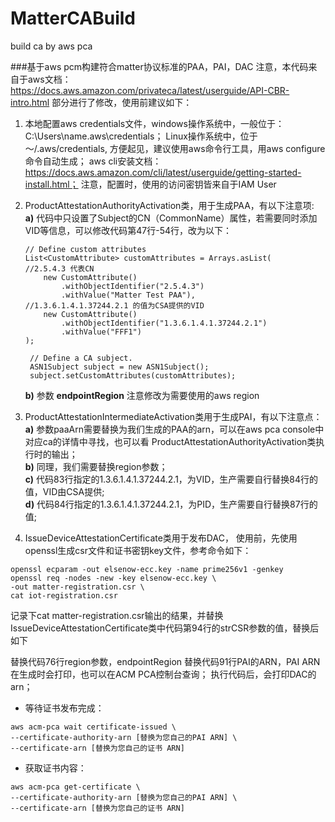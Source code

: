 # MatterCABuild
build ca by aws pca

###基于aws pcm构建符合matter协议标准的PAA，PAI，DAC
注意，本代码来自于aws文档：
https://docs.aws.amazon.com/privateca/latest/userguide/API-CBR-intro.html
部分进行了修改，使用前建议如下：
1. 本地配置aws credentials文件，windows操作系统中，一般位于：C:\Users\name\.aws\credentials；
Linux操作系统中，位于～/.aws/credentials, 方便起见，建议使用aws命令行工具，用aws configure命令自动生成；
   aws cli安装文档：https://docs.aws.amazon.com/cli/latest/userguide/getting-started-install.html；
   注意，配置时，使用的访问密钥皆来自于IAM User
2. ProductAttestationAuthorityActivation类，用于生成PAA，有以下注意项:  
   __a)__ 代码中只设置了Subject的CN（CommonName）属性，若需要同时添加VID等信息，可以修改代码第47行-54行，改为以下：  
   ```
   // Define custom attributes
   List<CustomAttribute> customAttributes = Arrays.asList(
   //2.5.4.3 代表CN
       new CustomAttribute()
           .withObjectIdentifier("2.5.4.3")
           .withValue("Matter Test PAA"),
   //1.3.6.1.4.1.37244.2.1 的值为CSA提供的VID
       new CustomAttribute()
           .withObjectIdentifier("1.3.6.1.4.1.37244.2.1")
           .withValue("FFF1")
   );

    // Define a CA subject.
    ASN1Subject subject = new ASN1Subject();
    subject.setCustomAttributes(customAttributes);
   ```
   __b)__ 参数 **endpointRegion** 注意修改为需要使用的aws region  


3. ProductAttestationIntermediateActivation类用于生成PAI，有以下注意点：  
   __a)__ 参数paaArn需要替换为我们生成的PAA的arn，可以在aws pca console中对应ca的详情中寻找，也可以看
   ProductAttestationAuthorityActivation类执行时的输出；  
   __b)__ 同理，我们需要替换region参数；  
   __c)__ 代码83行指定的1.3.6.1.4.1.37244.2.1，为VID，生产需要自行替换84行的值，VID由CSA提供;  
   __d)__ 代码84行指定的1.3.6.1.4.1.37244.2.1，为PID，生产需要自行替换87行的值;
   
4. IssueDeviceAttestationCertificate类用于发布DAC， 使用前，先使用openssl生成csr文件和证书密钥key文件，参考命令如下：
```
openssl ecparam -out elsenow-ecc.key -name prime256v1 -genkey
openssl req -nodes -new -key elsenow-ecc.key \
-out matter-registration.csr \
cat iot-registration.csr
```

记录下cat matter-registration.csr输出的结果，并替换IssueDeviceAttestationCertificate类中代码第94行的strCSR参数的值，替换后如下

替换代码76行region参数，endpointRegion
替换代码91行PAI的ARN，PAI ARN在生成时会打印，也可以在ACM PCA控制台查询；
执行代码后，会打印DAC的arn；

* 等待证书发布完成：
```
aws acm-pca wait certificate-issued \
--certificate-authority-arn [替换为您自己的PAI ARN] \
--certificate-arn [替换为您自己的证书 ARN]
```
* 获取证书内容：
```
aws acm-pca get-certificate \
--certificate-authority-arn [替换为您自己的PAI ARN] \
--certificate-arn [替换为您自己的证书 ARN]
```

